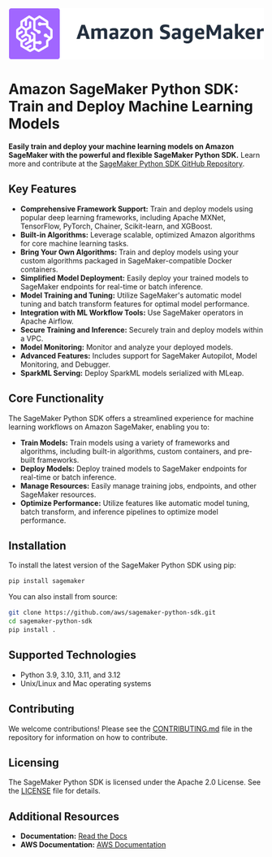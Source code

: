 <div align="center">
  <img src="https://github.com/aws/sagemaker-python-sdk/raw/master/branding/icon/sagemaker-banner.png" alt="SageMaker" height="100">
</div>

# Amazon SageMaker Python SDK: Train and Deploy Machine Learning Models

**Easily train and deploy your machine learning models on Amazon SageMaker with the powerful and flexible SageMaker Python SDK.**  Learn more and contribute at the [SageMaker Python SDK GitHub Repository](https://github.com/aws/sagemaker-python-sdk).

## Key Features

*   **Comprehensive Framework Support:** Train and deploy models using popular deep learning frameworks, including Apache MXNet, TensorFlow, PyTorch, Chainer, Scikit-learn, and XGBoost.
*   **Built-in Algorithms:** Leverage scalable, optimized Amazon algorithms for core machine learning tasks.
*   **Bring Your Own Algorithms:** Train and deploy models using your custom algorithms packaged in SageMaker-compatible Docker containers.
*   **Simplified Model Deployment:** Easily deploy your trained models to SageMaker endpoints for real-time or batch inference.
*   **Model Training and Tuning:** Utilize SageMaker's automatic model tuning and batch transform features for optimal model performance.
*   **Integration with ML Workflow Tools:** Use SageMaker operators in Apache Airflow.
*   **Secure Training and Inference:** Securely train and deploy models within a VPC.
*   **Model Monitoring:** Monitor and analyze your deployed models.
*   **Advanced Features:** Includes support for SageMaker Autopilot, Model Monitoring, and Debugger.
*   **SparkML Serving:** Deploy SparkML models serialized with MLeap.

## Core Functionality

The SageMaker Python SDK offers a streamlined experience for machine learning workflows on Amazon SageMaker, enabling you to:

*   **Train Models:** Train models using a variety of frameworks and algorithms, including built-in algorithms, custom containers, and pre-built frameworks.
*   **Deploy Models:** Deploy trained models to SageMaker endpoints for real-time or batch inference.
*   **Manage Resources:** Easily manage training jobs, endpoints, and other SageMaker resources.
*   **Optimize Performance:** Utilize features like automatic model tuning, batch transform, and inference pipelines to optimize model performance.

## Installation

To install the latest version of the SageMaker Python SDK using pip:

```bash
pip install sagemaker
```

You can also install from source:

```bash
git clone https://github.com/aws/sagemaker-python-sdk.git
cd sagemaker-python-sdk
pip install .
```

## Supported Technologies

*   Python 3.9, 3.10, 3.11, and 3.12
*   Unix/Linux and Mac operating systems

## Contributing

We welcome contributions!  Please see the [CONTRIBUTING.md](https://github.com/aws/sagemaker-python-sdk/blob/master/CONTRIBUTING.md) file in the repository for information on how to contribute.

## Licensing

The SageMaker Python SDK is licensed under the Apache 2.0 License.  See the [LICENSE](https://github.com/aws/sagemaker-python-sdk/blob/master/LICENSE) file for details.

## Additional Resources

*   **Documentation:** [Read the Docs](https://sagemaker.readthedocs.io/)
*   **AWS Documentation:** [AWS Documentation](https://docs.aws.amazon.com/sagemaker/latest/dg/sagemaker-roles.html)
